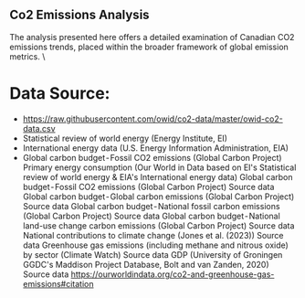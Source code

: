 ## Co2 Emissions Analysis
The analysis presented here offers a detailed examination of Canadian CO2 emissions trends, placed within the broader framework of global emission metrics. \
# Data Source:
- https://raw.githubusercontent.com/owid/co2-data/master/owid-co2-data.csv
- Statistical review of world energy (Energy Institute, EI)
- International energy data (U.S. Energy Information Administration, EIA)
- Global carbon budget - Fossil CO2 emissions (Global Carbon Project)
Primary energy consumption (Our World in Data based on EI's Statistical review of world energy & EIA's International energy data)
Global carbon budget - Fossil CO2 emissions (Global Carbon Project) Source data
Global carbon budget - Global carbon emissions (Global Carbon Project) Source data
Global carbon budget - National fossil carbon emissions (Global Carbon Project) Source data
Global carbon budget - National land-use change carbon emissions (Global Carbon Project) Source data
National contributions to climate change (Jones et al. (2023)) Source data
Greenhouse gas emissions (including methane and nitrous oxide) by sector (Climate Watch) Source data
GDP (University of Groningen GGDC's Maddison Project Database, Bolt and van Zanden, 2020) Source data
https://ourworldindata.org/co2-and-greenhouse-gas-emissions#citation
